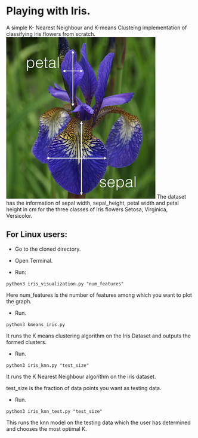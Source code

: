 # Playing with Iris.
A simple K- Nearest Neighbour and K-means Clusteing  implementation of classifying iris flowers from scratch.
![alt Description](https://github.com/kbhartiya/Playing-with-Iris/blob/master/iris_petal_sepal.png) The dataset has the information of sepal width, sepal_height, petal width and petal height in cm for the three classes of Iris flowers Setosa, Virginica, Versicolor.


## For Linux users:
- Go to the cloned directory.

- Open Terminal.

- Run:

```
python3 iris_visualization.py "num_features"
```

Here num_features is the number of features among which you want to plot the graph.
	
- Run. 

```
python3 kmeans_iris.py
```
It runs the K means clustering algorithm on the Iris Dataset and outputs the formed clusters.
	
- Run. 

```
python3 iris_knn.py "test_size"
```

It runs the K Nearest Neighbour algorithm on the iris dataset.

test_size is the fraction of data points you want as testing data. 

- Run.

```
python3 iris_knn_test.py "test_size"
```

This runs the knn model on the testing data which the user has determined and chooses the most optimal K.
